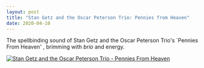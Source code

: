 ```yaml
---
layout: post
title: "Stan Getz and the Oscar Peterson Trio: Pennies from Heaven"
date: 2020-04-10
---
```


The spellbinding sound of Stan Getz and the Oscar Peterson Trio's `Pennies From Heaven' , brimming with *brio* and energy.

[![Stan Getz and the Oscar Peterson Trio - Pennies From Heaven](http://img.youtube.com/vi/anp1So_blls/0.jpg)](http://www.youtube.com/watch?v=anp1So_blls "Stan Getz and the Oscar Peterson Trio - Pennies From Heaven")